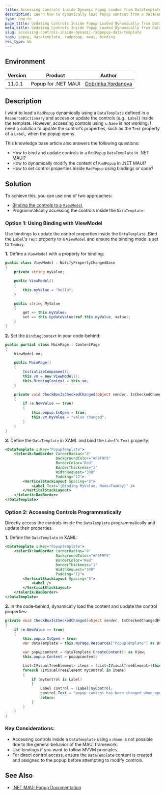 ```yaml
---
title: Accessing Controls Inside Dynamic Popup Loaded from DataTemplate in ResourceDictionary
description: Learn how to dynamically load Popup content from a DataTemplate in a ResourceDictionary in UI for .NET MAUI and update the controls inside.
type: how-to
page_title: Updating Controls Inside Popup Loaded Dynamically from DataTemplate in ResourceDictionary
meta_title: Updating Controls Inside Popup Loaded Dynamically from DataTemplate in ResourceDictionary
slug: accessing-controls-inside-dynamic-radpopup-data-template
tags: popup, datatemplate, radpopup, maui, binding
res_type: kb
---
```


## Environment

| Version | Product | Author | 
| --- | --- | ---- | 
| 11.0.1 | Popup for .NET MAUI | [Dobrinka Yordanova](https://www.telerik.com/blogs/author/dobrinka-yordanova) | 

## Description

I want to load a `RadPopup` dynamically using a `DataTemplate` defined in a `ResourceDictionary` and access or update the controls (e.g., `Label`) inside the template. However, accessing controls using `x:Name` is not working. I need a solution to update the control's properties, such as the `Text` property of a `Label`, when the popup opens.

This knowledge base article also answers the following questions:
- How to bind and update controls in a `RadPopup` `DataTemplate` in .NET MAUI?
- How to dynamically modify the content of `RadPopup` in .NET MAUI?
- How to set control properties inside `RadPopup` using bindings or code?

## Solution

To achieve this, you can use one of two approaches: 
* [Binding the controls to a `ViewModel`](#option-1-using-binding-with-viewmodel)
* Programmatically accessing the controls inside the `DataTemplate`. 

### Option 1: Using Binding with ViewModel

Use bindings to update the control properties inside the `DataTemplate`. Bind the `Label`'s `Text` property to a `ViewModel` and ensure the binding mode is set to `TwoWay`.

**1.** Define a `ViewModel` with a property for binding:

```csharp
public class ViewModel : NotifyPropertyChangedBase
{
    private string myValue;

    public ViewModel()
    {
        this.myValue = "hello";
    }

    public string MyValue
    {
        get => this.myValue;
        set => this.UpdateValue(ref this.myValue, value);
    }
}
```

**2.** Set the `BindingContext` in your code-behind:

```csharp
public partial class MainPage : ContentPage
{
    ViewModel vm;

    public MainPage()
    {
        InitializeComponent();
        this.vm = new ViewModel();
        this.BindingContext = this.vm;
    }

    private void CheckBoxIsCheckedChanged(object sender, IsCheckedChangedEventArgs e)
    {
        if (e.NewValue == true)
        {
            this.popup.IsOpen = true;
            this.vm.MyValue = "value changed";
        }
    }
}
```

**3.** Define the `DataTemplate` in XAML and bind the `Label`'s `Text` property:

```xml
<DataTemplate x:Key="PopupTemplate">
    <telerik:RadBorder CornerRadius="8"
                       BackgroundColor="#F9F9F9"
                       BorderColor="Red"
                       BorderThickness="1"
                       WidthRequest="300"
                       Padding="12">
        <VerticalStackLayout Spacing="8">
            <Label Text="{Binding MyValue, Mode=TwoWay}" />
        </VerticalStackLayout>
    </telerik:RadBorder>
</DataTemplate>
```

### Option 2: Accessing Controls Programmatically

Directly access the controls inside the `DataTemplate` programmatically and update their properties.

**1.** Define the `DataTemplate` in XAML:

```xml
<DataTemplate x:Key="PopupTemplate">
    <telerik:RadBorder CornerRadius="8"
                       BackgroundColor="#F9F9F9"
                       BorderColor="Red"
                       BorderThickness="1"
                       WidthRequest="300"
                       Padding="12">
        <VerticalStackLayout Spacing="8">
            <Label />
        </VerticalStackLayout>
    </telerik:RadBorder>
</DataTemplate>
```

**2.** In the code-behind, dynamically load the content and update the control properties:

```csharp
private void CheckBoxIsCheckedChanged(object sender, IsCheckedChangedEventArgs e)
{
    if (e.NewValue == true)
    {
        this.popup.IsOpen = true;
        var dataTemplate = this.myPage.Resources["PopupTemplate"] as DataTemplate;

        var popupcontent = dataTemplate.CreateContent() as View;
        this.popup.Content = popupcontent;

        List<IVisualTreeElement> items = (List<IVisualTreeElement>)this.popup.Content.GetVisualTreeDescendants();
        foreach (IVisualTreeElement myControl in items)
        {
            if (myControl is Label)
            {
                Label control = (Label)myControl;
                control.Text = "popup content has been changed when opened";
                return;
            }
        }
    }
}
```

### Key Considerations:

- Accessing controls inside a `DataTemplate` using `x:Name` is not possible due to the general behavior of the MAUI framework.
- Use bindings if you want to follow MVVM principles.
- For direct control access, ensure the `DataTemplate` content is created and assigned to the popup before attempting to modify controls.

## See Also

- [.NET MAUI Popup Documentation](https://docs.telerik.com/devtools/maui/controls/popup/overview)
